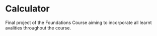 # Calculator
Final project of the Foundations Course aiming to incorporate all learnt avalities throughout the course.